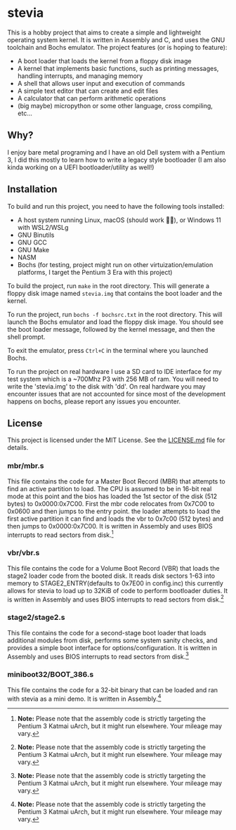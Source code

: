# stevia

This is a hobby project that aims to create a simple and lightweight operating system kernel. It is written in Assembly and C, and uses the GNU toolchain and Bochs emulator. The project features (or is hoping to feature):

- A boot loader that loads the kernel from a floppy disk image
- A kernel that implements basic functions, such as printing messages, handling interrupts, and managing memory
- A shell that allows user input and execution of commands
- A simple text editor that can create and edit files
- A calculator that can perform arithmetic operations
- (big maybe) micropython or some other language, cross compiling, etc...

## Why?
I enjoy bare metal programing and I have an old Dell system with a Pentium 3, I did this mostly to learn how to write a legacy style bootloader (I am also kinda working on a UEFI bootloader/utility as well!)

## Installation

To build and run this project, you need to have the following tools installed:

- A host system running Linux, macOS (should work 🤷‍♀️), or Windows 11 with WSL2/WSLg
- GNU Binutils
- GNU GCC
- GNU Make
- NASM
- Bochs (for testing, project might run on other virtuization/emulation platforms, I target the Pentium 3 Era with this project)

To build the project, run `make` in the root directory. This will generate a floppy disk image named `stevia.img` that contains the boot loader and the kernel.

To run the project, run `bochs -f bochsrc.txt` in the root directory. This will launch the Bochs emulator and load the floppy disk image. You should see the boot loader message, followed by the kernel message, and then the shell prompt.

To exit the emulator, press `Ctrl+C` in the terminal where you launched Bochs.

To run the project on real hardware I use a SD card to IDE interface for my test system which is a ~700Mhz P3 with 256 MB of ram. You will need to write the 'stevia.img' to the disk with 'dd'. On real hardware you may encounter issues that are not accounted for since most of the development happens on bochs, please report any issues you encounter.

## License

This project is licensed under the MIT License. See the [LICENSE.md](^2^) file for details.

### mbr/mbr.s

This file contains the code for a Master Boot Record (MBR) that attempts to find an active partition to load. The CPU is assumed to be in 16-bit real mode at this point and the bios has loaded the 1st sector of the disk (512 bytes) to 0x0000:0x7C00. First the mbr code relocates from 0x7C00 to 0x0600 and then jumps to the entry point. the loader attempts to load the first active partition it can find and loads the vbr to 0x7c00 (512 bytes) and then jumps to 0x0000:0x7C00. It is written in Assembly and uses BIOS interrupts to read sectors from disk.[^note]

### vbr/vbr.s

This file contains the code for a Volume Boot Record (VBR) that loads the stage2 loader code from the booted disk. It reads disk sectors 1-63 into memory to STAGE2_ENTRY(defaults to 0x7E00 in config.inc) this currently allows for stevia to load up to 32KiB of code to perform bootloader duties. It is written in Assembly and uses BIOS interrupts to read sectors from disk.[^note]

### stage2/stage2.s

This file contains the code for a second-stage boot loader that loads additional modules from disk, performs some system sanity checks, and provides a simple boot interface for options/configuration. It is written in Assembly and uses BIOS interrupts to read sectors from disk.[^note]

### miniboot32/BOOT_386.s

This file contains the code for a 32-bit binary that can be loaded and ran with stevia as a mini demo. It is written in Assembly.[^note]

[^note]: **Note:** Please note that the assembly code is strictly targeting the Pentium 3 Katmai uArch, but it might run elsewhere. Your mileage may vary.
